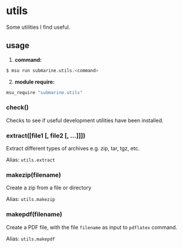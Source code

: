 
# utils

Some utilities I find useful.

## usage

1. **command:**

  ```bash
  $ msu run submarine.utils.<command>
  ```

2. **module require:**

  ```bash
  msu_require "submarine.utils"
  ```


### check()

Checks to see if useful development utilities have been installed.


### extract([file1 [, file2 [, ...]]])

Extract different types of archives e.g. zip, tar, tgz, etc.

Alias: `utils.extract`


### makezip(filename)

Create a zip from a file or directory

Alias: `utils.makezip`


### makepdf(filename)

Create a PDF file, with the file `filename` as input to `pdflatex` command.

Alias: `utils.makepdf`


